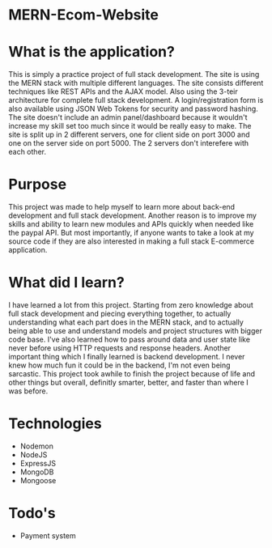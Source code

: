 # MERN-Ecom-Website

# What is the application?
This is simply a practice project of full stack development. The site is using the MERN stack with multiple different languages. The site consists different techniques like REST APIs and the AJAX model. Also using the 3-teir architecture for complete full stack development. A login/registration form is also available using JSON Web Tokens for security and password hashing. The site doesn't include an admin panel/dashboard because it wouldn't increase my skill set too much since it would be really easy to make. The site is split up in 2 different servers, one for client side on port 3000 and one on the server side on port 5000. The 2 servers don't interefere with each other.

# Purpose
This project was made to help myself to learn more about back-end development and full stack development. Another reason is to improve my skills and ability to learn new modules and APIs quickly when needed like the paypal API. But most importantly, if anyone wants to take a look at my source code if they are also interested in making a full stack E-commerce application.

# What did I learn?
I have learned a lot from this project. Starting from zero knowledge about full stack development and piecing everything together, to actually understanding what each part does in the MERN stack, and to actually being able to use and understand models and project structures with bigger code base. I've also learned how to pass around data and user state like never before using HTTP requests and response headers. Another important thing which I finally learned is backend development. I never knew how much fun it could be in the backend, I'm not even being sarcastic. This project took awhile to finish the project because of life and other things but overall, definitly smarter, better, and faster than where I was before. 


# Technologies
- Nodemon
- NodeJS
- ExpressJS
- MongoDB
- Mongoose

# Todo's
- Payment system